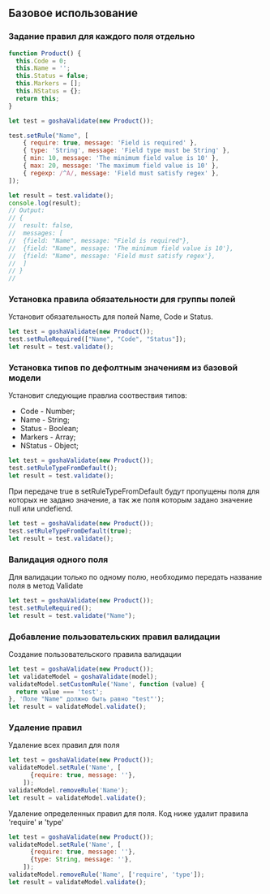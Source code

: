 ## Базовое использование

### Задание правил для каждого поля отдельно

``` javascript
function Product() {
  this.Code = 0;
  this.Name = '';
  this.Status = false;
  this.Markers = [];
  this.NStatus = {};
  return this;
}

let test = goshaValidate(new Product());

test.setRule("Name", [
	{ require: true, message: 'Field is required' },
	{ type: 'String', message: 'Field type must be String' },
	{ min: 10, message: 'The minimum field value is 10' },
	{ max: 20, message: 'The maximum field value is 10' },	
	{ regexp: /^A/, message: 'Field must satisfy regex' },
]);

let result = test.validate();
console.log(result);
// Output:
// {
//	result: false,
//	messages: [
//	{field: "Name", message: "Field is required"},
//	{field: "Name", message: 'The minimum field value is 10'},	
//	{field: "Name", message: 'Field must satisfy regex'},
//	]
// }
//
```

### Установка правила обязательности для группы полей

Установит обязательность для полей Name, Code и Status.

``` javascript
let test = goshaValidate(new Product());
test.setRuleRequired(["Name", "Code", "Status"]);
let result = test.validate();
```

### Установка типов по дефолтным значениям из базовой модели

Установит следующие правлиа соотвествия типов:

* Code - Number;
* Name - String;
* Status - Boolean;
* Markers - Array;
* NStatus - Object;

``` javascript
let test = goshaValidate(new Product());
test.setRuleTypeFromDefault();
let result = test.validate();
```

При передаче true в setRuleTypeFromDefault будут пропущены поля для которых не задано значение, а так же поля которым задано значение null или undefiend.

``` javascript
let test = goshaValidate(new Product());
test.setRuleTypeFromDefault(true);
let result = test.validate();
```

### Валидация одного поля

Для валидации только по одному полю, необходимо передать название поля в метод Validate

``` javascript
let test = goshaValidate(new Product());
test.setRuleRequired();
let result = test.validate("Name");
```

### Добавление пользовательских правил валидации

Создание пользовательского правила валидации

``` javascript
let test = goshaValidate(new Product());
let validateModel = goshaValidate(model);
validateModel.setCustomRule('Name', function (value) {
  return value === 'test';
}, 'Поле "Name" должно быть равно "test"');
let result = validateModel.validate();
```

### Удаление правил

Удаление всех правил для поля

``` javascript
let test = goshaValidate(new Product());
validateModel.setRule('Name', [
      {require: true, message: ''},
    ]);
validateModel.removeRule('Name');
let result = validateModel.validate();
```

Удаление определенных правил для поля. Код ниже удалит правила 'require' и 'type'

``` javascript
let test = goshaValidate(new Product());
validateModel.setRule('Name', [
      {require: true, message: ''},
      {type: String, message: ''},
    ]);
validateModel.removeRule('Name', ['require', 'type']);
let result = validateModel.validate();
```